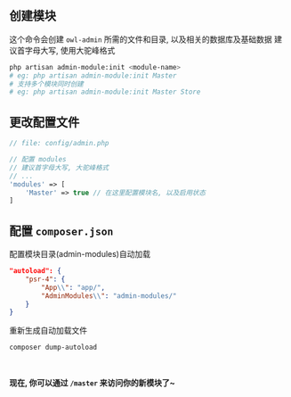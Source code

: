 ## __创建模块__

这个命令会创建 `owl-admin` 所需的文件和目录, 以及相关的数据库及基础数据
建议首字母大写, 使用大驼峰格式

```bash
php artisan admin-module:init <module-name>
# eg: php artisan admin-module:init Master
# 支持多个模块同时创建
# eg: php artisan admin-module:init Master Store
```

## __更改配置文件__

```php
// file: config/admin.php

// 配置 modules
// 建议首字母大写, 大驼峰格式
// ...
'modules' => [
    'Master' => true // 在这里配置模块名, 以及启用状态
]
```

## __配置 `composer.json`__

配置模块目录(admin-modules)自动加载

```json
"autoload": {
    "psr-4": {
        "App\\": "app/",
        "AdminModules\\": "admin-modules/"
    }
}
```

重新生成自动加载文件

```bash
composer dump-autoload
```

<br>

__现在, 你可以通过 `/master` 来访问你的新模块了~__
